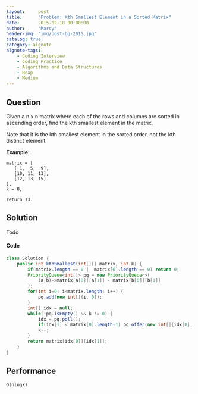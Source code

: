 ```yaml
---
layout:     post
title:      "Problem: Kth Smallest Element in a Sorted Matrix"
date:       2015-02-18 00:00:00
author:     "Marcy"
header-img: "img/post-bg-2015.jpg"
catalog: true
category: algnote
algnote-tags:
    - Coding Interview
    - Coding Practice
    - Algorithms and Data Structures
    - Heap
    - Medium
---
```


## Question

Given a n x n matrix where each of the rows and columns are sorted in ascending order, find the kth smallest element in the matrix.

Note that it is the kth smallest element in the sorted order, not the kth distinct element.

**Example:**
```
matrix = [
   [ 1,  5,  9],
   [10, 11, 13],
   [12, 13, 15]
],
k = 8,

return 13.
```

## Solution
Todo

#### Code
```java
class Solution {
    public int kthSmallest(int[][] matrix, int k) {
        if(matrix.length == 0 || matrix[0].length == 0) return 0;
        PriorityQueue<int[]> pq = new PriorityQueue<>(
            (a,b)->matrix[a[0]][a[1]] - matrix[b[0]][b[1]]
        );
        for(int i=0; i<matrix.length; i++) {
            pq.add(new int[]{i, 0});
        }
        int[] idx = null;
        while(!pq.isEmpty() && k != 0) {
            idx = pq.poll();
            if(idx[1] < matrix[0].length-1) pq.offer(new int[]{idx[0], idx[1]+1});
            k--;
        }
        return matrix[idx[0]][idx[1]];
    }
}
```

## Performance
`O(nlogk)`
